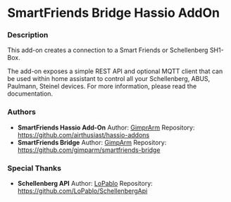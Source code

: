 # SmartFriends Bridge Hassio AddOn

### Description
This add-on creates a connection to a Smart Friends or Schellenberg SH1-Box.

The add-on exposes a simple REST API and optional MQTT client that can be used within home assistant to control all your Schellenberg, ABUS, Paulmann, Steinel devices.
For more information, please read the documentation.

### Authors
- **SmartFriends Hassio Add-On**
  Author: [GimprArm](https://github.com/gimparm)
  Repository: https://github.com/airthusiast/hassio-addons
- **SmartFriends Bridge**
  Author: [GimpArm](https://github.com/gimparm)
  Repository: https://github.com/gimparm/smartfriends-bridge
  
### Special Thanks
- **Schellenberg API**
  Author: [LoPablo](https://github.com/LoPablo)
  Repository: https://github.com/LoPablo/SchellenbergApi
